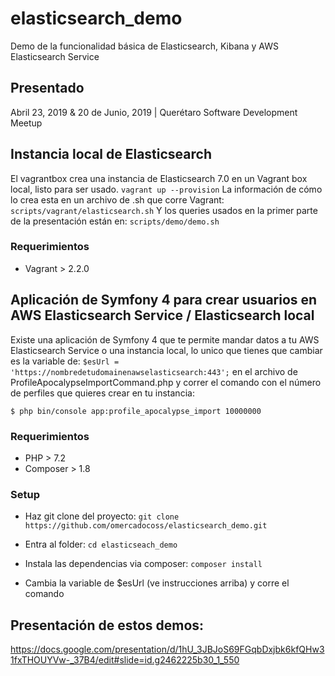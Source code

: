 # elasticsearch_demo
Demo de la funcionalidad básica de Elasticsearch, Kibana y AWS Elasticsearch Service

## Presentado
Abril 23, 2019 & 20 de Junio, 2019 | Querétaro Software Development Meetup

## Instancia local de Elasticsearch
El vagrantbox crea una instancia de Elasticsearch 7.0 en un Vagrant box local, listo para ser usado.
`
vagrant up --provision
` 
La información de cómo lo crea esta en un archivo de .sh que corre Vagrant:
`
scripts/vagrant/elasticsearch.sh
`
Y los queries usados en la primer parte de la presentación están en:
`
scripts/demo/demo.sh
`
### Requerimientos
- Vagrant > 2.2.0

## Aplicación de Symfony 4 para crear usuarios en AWS Elasticsearch Service / Elasticsearch local
Existe una aplicación de Symfony 4 que te permite mandar datos a tu AWS Elasticsearch Service o una instancia local,
lo unico que tienes que cambiar es la variable de:
`
 $esUrl = 'https://nombredetudomainenawselasticsearch:443';
`
en el archivo de ProfileApocalypseImportCommand.php y correr el comando con el número de perfiles que quieres crear en tu instancia:

`
$ php bin/console app:profile_apocalypse_import 10000000 
`

### Requerimientos
* PHP > 7.2
* Composer > 1.8 

### Setup
- Haz git clone del proyecto:
`
git clone https://github.com/omercadocoss/elasticsearch_demo.git
`

- Entra al folder:
`
cd elasticseach_demo
` 
- Instala las dependencias via composer:
`
composer install
`
- Cambia la variable de $esUrl (ve instrucciones arriba) y corre el comando


## Presentación de estos demos:
https://docs.google.com/presentation/d/1hU_3JBJoS69FGqbDxjbk6kfQHw31fxTHOUYVw-_37B4/edit#slide=id.g2462225b30_1_550
